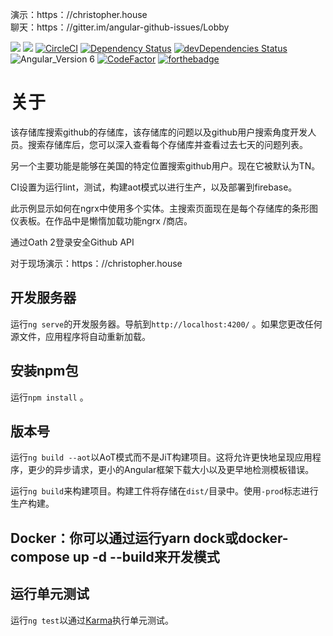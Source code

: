 演示：https：//christopher.house <br>聊天：https：//gitter.im/angular-github-issues/Lobby

<a href="https://codeclimate.com/github/crh225/angular-github-issues/maintainability"><img src="https://api.codeclimate.com/v1/badges/e17d5ad267ef6f6503c1/maintainability"></a>
<a href="https://codeclimate.com/github/crh225/angular-github-issues/test_coverage"><img src="https://api.codeclimate.com/v1/badges/e17d5ad267ef6f6503c1/test_coverage"></a>
[![CircleCI](https://circleci.com/gh/crh225/angular-github-issues/tree/master.svg?style=shield)](https://circleci.com/gh/crh225/angular-github-issues/tree/master)
[![Dependency Status](https://david-dm.org/crh225/angular-github-issues.svg)](https://david-dm.org/crh225/angular-github-issues)
[![devDependencies Status](https://david-dm.org/crh225/angular-github-issues/dev-status.svg)](https://david-dm.org/crh225/angular-github-issues?type=dev)
![Angular_Version 6](https://img.shields.io/badge/Angular_Version-7-brightgreen.svg)
[![CodeFactor](https://www.codefactor.io/repository/github/crh225/angular-github-issues/badge)](https://www.codefactor.io/repository/github/crh225/angular-github-issues)
[![forthebadge](https://forthebadge.com/images/badges/designed-in-etch-a-sketch.svg)](https://forthebadge.com)

# 关于

该存储库搜索github的存储库，该存储库的问题以及github用户搜索角度开发人员。搜索存储库后，您可以深入查看每个存储库并查看过去七天的问题列表。

另一个主要功能是能够在美国的特定位置搜索github用户。现在它被默认为TN。

CI设置为运行lint，测试，构建aot模式以进行生产，以及部署到firebase。

此示例显示如何在ngrx中使用多个实体。主搜索页面现在是每个存储库的条形图仪表板。在作品中是懒惰加载功能ngrx /商店。

通过Oath 2登录安全Github API

对于现场演示：https：//christopher.house

## 开发服务器

运行`ng serve`的开发服务器。导航到`http://localhost:4200/` 。如果您更改任何源文件，应用程序将自动重新加载。

## 安装npm包

运行`npm install` 。

## 版本号

运行`ng build --aot`以AoT模式而不是JiT构建项目。这将允许更快地呈现应用程序，更少的异步请求，更小的Angular框架下载大小以及更早地检测模板错误。

运行`ng build`来构建项目。构建工件将存储在`dist/`目录中。使用`-prod`标志进行生产构建。

## Docker：你可以通过运行yarn dock或docker-compose up -d --build来开发模式

## 运行单元测试

运行`ng test`以通过[Karma](https://karma-runner.github.io)执行单元测试。
